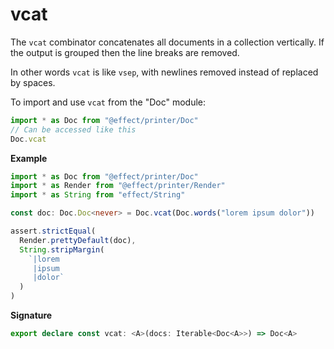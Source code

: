 # vcat

The `vcat` combinator concatenates all documents in a collection vertically.
If the output is grouped then the line breaks are removed.

In other words `vcat` is like `vsep`, with newlines removed instead of
replaced by spaces.

To import and use `vcat` from the "Doc" module:

```ts
import * as Doc from "@effect/printer/Doc"
// Can be accessed like this
Doc.vcat
```

**Example**

```ts
import * as Doc from "@effect/printer/Doc"
import * as Render from "@effect/printer/Render"
import * as String from "effect/String"

const doc: Doc.Doc<never> = Doc.vcat(Doc.words("lorem ipsum dolor"))

assert.strictEqual(
  Render.prettyDefault(doc),
  String.stripMargin(
    `|lorem
     |ipsum
     |dolor`
  )
)
```

**Signature**

```ts
export declare const vcat: <A>(docs: Iterable<Doc<A>>) => Doc<A>
```
